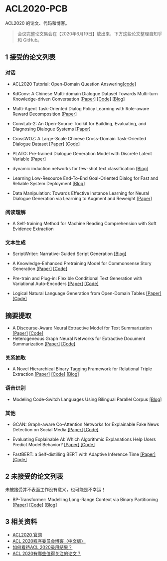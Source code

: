 # ACL2020-PCB

ACL2020 的论文、代码和博客。

> 会议完整论文集会在【2020年6月19日】放出来，下方这些论文整理自知乎和 GitHub。

## 1 接受的论文列表

### 对话

- ACL2020 Tutorial: Open-Domain Question Answering[\[code\]](https://github.com/danqi/acl2020-openqa-tutorial)

- KdConv: A Chinese Multi-domain Dialogue Dataset Towards Multi-turn Knowledge-driven Conversation [\[Paper\]](https://arxiv.org/abs/2004.04100) [\[Code\]](https://github.com/thu-coai/KdConv) [\[Blog\]](https://www.zhihu.com/question/385259014/answer/1133416917)
 
- Multi-Agent Task-Oriented Dialog Policy Learning with Role-aware Reward Decomposition [\[Paper\]](https://arxiv.org/abs/2004.03809)

- ConvLab-2: An Open-Source Toolkit for Building, Evaluating, and Diagnosing Dialogue Systems [\[Paper\]](https://arxiv.org/abs/2002.04793)

- CrossWOZ: A Large-Scale Chinese Cross-Domain Task-Oriented Dialogue Dataset [\[Paper\]](https://arxiv.org/abs/2002.11893) [\[Code\]](https://github.com/thu-coai/CrossWOZ)

- PLATO: Pre-trained Dialogue Generation Model with Discrete Latent Variable [\[Paper\]](https://arxiv.org/abs/1910.07931)

- dynamic induction networks for few-shot text classification [\[Blog\]](https://www.zhihu.com/question/385259014/answer/1134813765)

- Learning Low-Resource End-To-End Goal-Oriented Dialog for Fast and Reliable System Deployment [\[Blog\]](https://www.zhihu.com/question/385259014/answer/1134813765)

- Data Manipulation: Towards Effective Instance Learning for Neural Dialogue Generation via Learning to Augment and Reweight [\[Paper\]](https://arxiv.org/abs/2004.02594)

### 阅读理解

- A Self-training Method for Machine Reading Comprehension with Soft Evidence Extraction

### 文本生成

- ScriptWriter: Narrative-Guided Script Generation [\[Blog\]](https://www.zhihu.com/question/385259014/answer/1133999732)

- A Knowledge-Enhanced Pretraining Model for Commonsense Story Generation [\[Paper\]](https://arxiv.org/abs/2001.05139) [\[Code\]](https://github.com/JianGuanTHU/CommonsenseStoryGen)

- Pre-train and Plug-in: Flexible Conditional Text Generation with Variational Auto-Encoders [\[Paper\]](https://arxiv.org/abs/1911.03882) [\[Code\]](https://github.com/WHUIR/PPVAE)

- Logical Natural Language Generation from Open-Domain Tables [\[Paper\]](https://arxiv.org/abs/2004.10404) [\[Code\]](https://github.com/wenhuchen/LogicNLG)

## 摘要提取

- A Discourse-Aware Neural Extractive Model for Text Summarization [\[Paper\]](http://www.cs.utexas.edu/~jcxu/material/ACL20/DiscoBERT_ACL2020.pdf) [\[Code\]](https://github.com/jiacheng-xu/DiscoBERT)
- Heterogeneous Graph Neural Networks for Extractive Document Summarization [\[Paper\]](https://arxiv.org/abs/2004.12393) [\[Code\]](https://github.com/brxx122/HeterSumGraph)

### 关系抽取

- A Novel Hierarchical Binary Tagging Framework for Relational Triple Extraction [\[Paper\]](https://arxiv.org/abs/1909.03227) [\[Code\]](https://github.com/weizhepei/HBT) [\[Blog\]](https://www.zhihu.com/question/385259014/answer/1141621197)

### 语音识别

- Modeling Code-Switch Languages Using Bilingual Parallel Corpus [\[Blog\]](https://www.zhihu.com/question/385259014/answer/1169746686)

### 其他

- GCAN: Graph-aware Co-Attention Networks for Explainable Fake News Detection on Social Media [\[Paper\]](https://arxiv.org/abs/2004.11648) [\[Code\]](https://github.com/l852888/GCAN)

- Evaluating Explainable AI: Which Algorithmic Explanations Help Users Predict Model Behavior? [\[Paper\]](https://arxiv.org/abs/2005.01831) [\[Code\]](https://github.com/peterbhase/InterpretableNLP-ACL2020)

- FastBERT: a Self-distilling BERT with Adaptive Inference Time [\[Paper\]](https://arxiv.org/abs/2004.02178) [\[Code\]](https://github.com/autoliuweijie/FastBERT)

## 2 未接受的论文列表

未被接受并不表面工作没有意义，也可能是不幸运！

- BP-Transformer: Modelling Long-Range Context via Binary Partitioning [\[Paper\]](https://arxiv.org/abs/1911.04070) [\[Code\]](https://github.com/yzh119/BPT) [\[Blog\]](https://www.zhihu.com/question/371534652/answer/1016231768)

## 3 相关资料

- [ACL2020 官网](https://acl2020.org/)
- [ACL 2020程序委员会博客（中文版）](https://github.com/ymcui/ACL2020-PC-Blogs-Chinese)
- [如何看待ACL 2020录用结果？](https://www.zhihu.com/question/384287944)
- [ACL 2020有哪些值得关注的论文？](https://www.zhihu.com/question/385259014)
